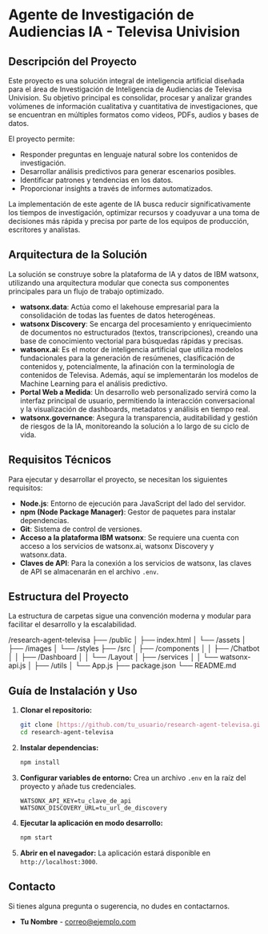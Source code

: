  # Agente de Investigación de Audiencias IA - Televisa Univision

## Descripción del Proyecto

Este proyecto es una solución integral de inteligencia artificial diseñada para el área de Investigación de Inteligencia de Audiencias de Televisa Univision. Su objetivo principal es consolidar, procesar y analizar grandes volúmenes de información cualitativa y cuantitativa de investigaciones, que se encuentran en múltiples formatos como videos, PDFs, audios y bases de datos.

El proyecto permite:
- Responder preguntas en lenguaje natural sobre los contenidos de investigación.
- Desarrollar análisis predictivos para generar escenarios posibles.
- Identificar patrones y tendencias en los datos.
- Proporcionar insights a través de informes automatizados.

La implementación de este agente de IA busca reducir significativamente los tiempos de investigación, optimizar recursos y coadyuvar a una toma de decisiones más rápida y precisa por parte de los equipos de producción, escritores y analistas.

## Arquitectura de la Solución

La solución se construye sobre la plataforma de IA y datos de IBM watsonx, utilizando una arquitectura modular que conecta sus componentes principales para un flujo de trabajo optimizado.

- **watsonx.data**: Actúa como el lakehouse empresarial para la consolidación de todas las fuentes de datos heterogéneas.
- **watsonx Discovery**: Se encarga del procesamiento y enriquecimiento de documentos no estructurados (textos, transcripciones), creando una base de conocimiento vectorial para búsquedas rápidas y precisas.
- **watsonx.ai**: Es el motor de inteligencia artificial que utiliza modelos fundacionales para la generación de resúmenes, clasificación de contenidos y, potencialmente, la afinación con la terminología de contenidos de Televisa. Además, aquí se implementarán los modelos de Machine Learning para el análisis predictivo.
- **Portal Web a Medida**: Un desarrollo web personalizado servirá como la interfaz principal de usuario, permitiendo la interacción conversacional y la visualización de dashboards, metadatos y análisis en tiempo real.
- **watsonx.governance**: Asegura la transparencia, auditabilidad y gestión de riesgos de la IA, monitoreando la solución a lo largo de su ciclo de vida.

## Requisitos Técnicos

Para ejecutar y desarrollar el proyecto, se necesitan los siguientes requisitos:

- **Node.js**: Entorno de ejecución para JavaScript del lado del servidor.
- **npm (Node Package Manager)**: Gestor de paquetes para instalar dependencias.
- **Git**: Sistema de control de versiones.
- **Acceso a la plataforma IBM watsonx**: Se requiere una cuenta con acceso a los servicios de watsonx.ai, watsonx Discovery y watsonx.data.
- **Claves de API**: Para la conexión a los servicios de watsonx, las claves de API se almacenarán en el archivo `.env`.

## Estructura del Proyecto

La estructura de carpetas sigue una convención moderna y modular para facilitar el desarrollo y la escalabilidad.

/research-agent-televisa
├── /public
│   ├── index.html
│   └── /assets
│       ├── /images
│       └── /styles
├── /src
│   ├── /components
│   │   ├── /Chatbot
│   │   ├── /Dashboard
│   │   └── /Layout
│   ├── /services
│   │   └── watsonx-api.js
│   ├── /utils
│   └── App.js
├── package.json
└── README.md

## Guía de Instalación y Uso

1.  **Clonar el repositorio:**
    ```bash
    git clone [https://github.com/tu_usuario/research-agent-televisa.git](https://github.com/tu_usuario/research-agent-televisa.git)
    cd research-agent-televisa
    ```

2.  **Instalar dependencias:**
    ```bash
    npm install
    ```

3.  **Configurar variables de entorno:**
    Crea un archivo `.env` en la raíz del proyecto y añade tus credenciales.
    ```
    WATSONX_API_KEY=tu_clave_de_api
    WATSONX_DISCOVERY_URL=tu_url_de_discovery
    ```

4.  **Ejecutar la aplicación en modo desarrollo:**
    ```bash
    npm start
    ```

5.  **Abrir en el navegador:**
    La aplicación estará disponible en `http://localhost:3000`.

## Contacto

Si tienes alguna pregunta o sugerencia, no dudes en contactarnos.

- **Tu Nombre** - [correo@ejemplo.com](mailto:correo@ejemplo.com)
